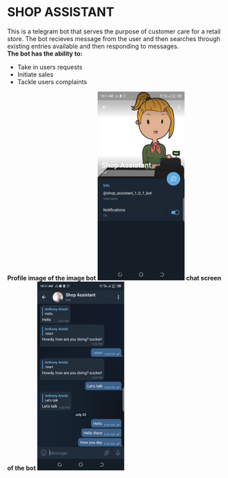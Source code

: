 <h1>SHOP ASSISTANT</h1>
<p>This is a telegram bot that serves the purpose of customer care for a retail store. The bot recieves message from the user and then searches through existing entries available and then responding to messages.<br><b>The bot has the ability to:</b></p>
<ul>
<li>Take in users requests</li>
<li>Initiate sales</li>
<li>Tackle users complaints</li>
</ul>

<b>Profile image of the image bot</b>
<img src="_screenshots/bot1.png" width="200">
<b>chat screen of the bot</b>
<img src="_screenshots/bot2.png" width="200">